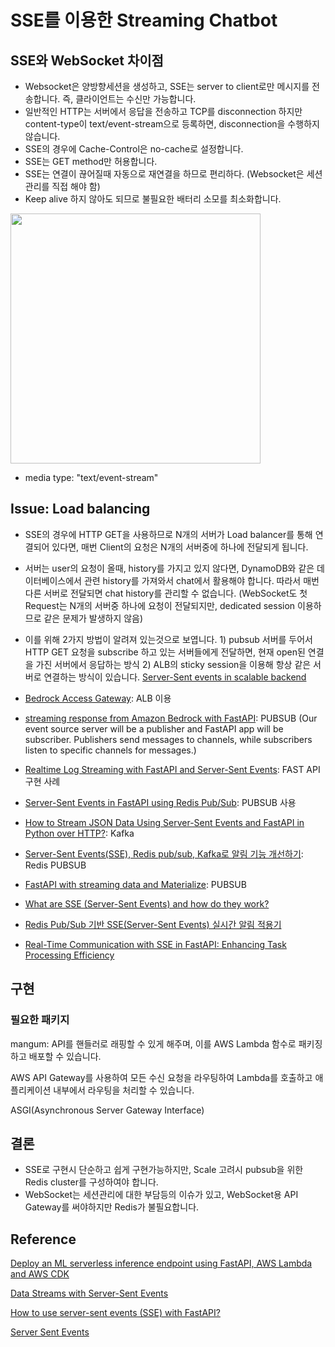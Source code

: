 # SSE를 이용한 Streaming Chatbot

## SSE와 WebSocket 차이점

- Websocket은 양방향세션을 생성하고, SSE는 server to client로만 메시지를 전송합니다. 즉, 클라이언트는 수신만 가능합니다.
- 일반적인 HTTP는 서버에서 응답을 전송하고 TCP를 disconnection 하지만 content-type이 text/event-stream으로 등록하면, disconnection을 수행하지 않습니다.
- SSE의 경우에 Cache-Control은 no-cache로 설정합니다.
- SSE는 GET method만 허용합니다.
- SSE는 연결이 끊어질때 자동으로 재연결을 하므로 편리하다. (Websocket은 세션관리를 직접 해야 함)
- Keep alive 하지 않아도 되므로 불필요한 배터리 소모를 최소화합니다.

<img src="https://github.com/kyopark2014/streaming-chatbot-using-sse/assets/52392004/f7a2c834-d11c-44ed-9f87-36e8b6afd864" width="400">

- media type: "text/event-stream"

## Issue: Load balancing

- SSE의 경우에 HTTP GET을 사용하므로 N개의 서버가 Load balancer를 통해 연결되어 있다면, 매번 Client의 요청은 N개의 서버중에 하나에 전달되게 됩니다. 
- 서버는 user의 요청이 올때, history를 가지고 있지 않다면, DynamoDB와 같은 데이터베이스에서 관련 history를 가져와서 chat에서 활용해야 합니다. 따라서 매번 다른 서버로 전달되면 chat history를 관리할 수 없습니다. (WebSocket도 첫 Request는 N개의 서버중 하나에 요청이 전달되지만, dedicated session 이용하므로 같은 문제가 발생하지 않음)
- 이를 위해 2가지 방법이 알려져 있는것으로 보엽니다. 1) pubsub 서버를 두어서 HTTP GET 요청을 subscribe 하고 있는 서버들에게 전달하면, 현재 open된 연결을 가진 서버에서 응답하는 방식 2) ALB의 sticky session을 이용해 항상 같은 서버로 연결하는 방식이 있습니다. [Server-Sent events in scalable backend](https://stackoverflow.com/questions/30458969/server-sent-events-in-scalable-backend)
- [Bedrock Access Gateway](https://github.com/aws-samples/bedrock-access-gateway): ALB 이용
- [streaming response from Amazon Bedrock with FastAPI](https://github.com/awslabs/aws-lambda-web-adapter/tree/main/examples/fastapi-response-streaming): PUBSUB (Our event source server will be a publisher and FastAPI app will be subscriber. Publishers send messages to channels, while subscribers listen to specific channels for messages.)
- [Realtime Log Streaming with FastAPI and Server-Sent Events](https://amittallapragada.github.io/docker/fastapi/python/2020/12/23/server-side-events.html): FAST API 구현 사례
- [Server-Sent Events in FastAPI using Redis Pub/Sub](https://medium.com/deepdesk/server-sent-events-in-fastapi-using-redis-pub-sub-eba1dbfe8031): PUBSUB 사용
- [How to Stream JSON Data Using Server-Sent Events and FastAPI in Python over HTTP?](https://www.workfall.com/learning/blog/how-to-stream-json-data-using-server-sent-events-and-fastapi-in-python-over-http/): Kafka
- [Server-Sent Events(SSE), Redis pub/sub, Kafka로 알림 기능 개선하기](https://velog.io/@xogml951/Server-Sent-EventsSSE-Redis-pubsub-Kafka%EB%A1%9C-%EC%95%8C%EB%A6%BC-%EA%B8%B0%EB%8A%A5-%EA%B0%9C%EC%84%A0%ED%95%98%EA%B8%B0): Redis PUBSUB
  
- [FastAPI with streaming data and Materialize](https://devdojo.com/bobbyiliev/how-to-use-server-sent-events-sse-with-fastapi): PUBSUB
- [What are SSE (Server-Sent Events) and how do they work?](https://bunny.net/academy/http/what-is-sse-server-sent-events-and-how-do-they-work/)
- [Redis Pub/Sub 기반 SSE(Server-Sent Events) 실시간 알림 적용기](https://velog.io/@wwlee94/Redis-PubSub-Base-Server-Sent-Event)

- [Real-Time Communication with SSE in FastAPI: Enhancing Task Processing Efficiency](https://princyprakash.medium.com/real-time-communication-with-sse-in-fastapi-enhancing-task-processing-efficiency-bc8ba9b3c29f)

## 구현

### 필요한 패키지

mangum: API를 핸들러로 래핑할 수 있게 해주며, 이를 AWS Lambda 함수로 패키징하고 배포할 수 있습니다. 

AWS API Gateway를 사용하여 모든 수신 요청을 라우팅하여 Lambda를 호출하고 애플리케이션 내부에서 라우팅을 처리할 수 있습니다. 

ASGI(Asynchronous Server Gateway Interface)



## 결론
- SSE로 구현시 단순하고 쉽게 구현가능하지만, Scale 고려시 pubsub을 위한 Redis cluster를 구성하여야 합니다.
- WebSocket는 세션관리에 대한 부담등의 이슈가 있고, WebSocket용 API Gateway를 써야하지만 Redis가 불필요합니다.


## Reference 

[Deploy an ML serverless inference endpoint using FastAPI, AWS Lambda and AWS CDK](https://github.com/aws-samples/lambda-serverless-inference-fastapi/tree/main)

[Data Streams with Server-Sent Events](https://bytewax.io/blog/data-stream-server-sent-events)

[How to use server-sent events (SSE) with FastAPI?](https://devdojo.com/bobbyiliev/how-to-use-server-sent-events-sse-with-fastapi)

[Server Sent Events](https://ko.javascript.info/server-sent-events)
